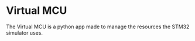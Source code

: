 # Virtual MCU

The Virtual MCU is a python app made to manage the resources the STM32 simulator uses.
